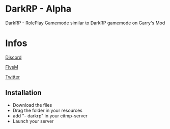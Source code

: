 # DarkRP - Alpha
DarkRP - RolePlay Gamemode similar to DarkRP gamemode on Garry's Mod

# Infos

[Discord](https://discord.gg/T9z7cNK)

[FiveM](https://forum.fivem.net/u/Goku_San/activity)

[Twitter](https://twitter.com/ZuqaaOfficiel?lang=fr)

## Installation

- Download the files
- Drag the folder in your resources
- add "- darkrp" in your citmp-server
- Launch your server

